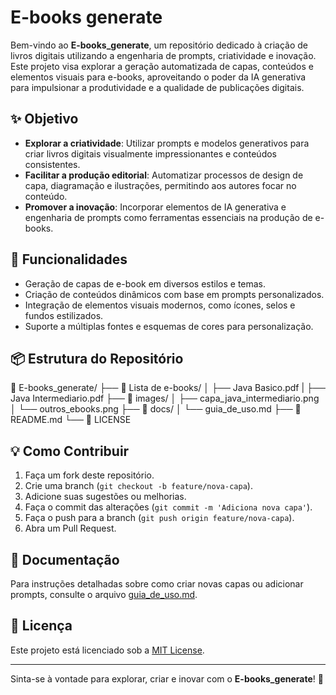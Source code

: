 
# E-books generate

Bem-vindo ao **E-books_generate**, um repositório dedicado à criação de livros digitais utilizando a engenharia de prompts, criatividade e inovação. Este projeto visa explorar a geração automatizada de capas, conteúdos e elementos visuais para e-books, aproveitando o poder da IA generativa para impulsionar a produtividade e a qualidade de publicações digitais.

## ✨ Objetivo

- **Explorar a criatividade**: Utilizar prompts e modelos generativos para criar livros digitais visualmente impressionantes e conteúdos consistentes.
- **Facilitar a produção editorial**: Automatizar processos de design de capa, diagramação e ilustrações, permitindo aos autores focar no conteúdo.
- **Promover a inovação**: Incorporar elementos de IA generativa e engenharia de prompts como ferramentas essenciais na produção de e-books.

## 🚀 Funcionalidades

- Geração de capas de e-book em diversos estilos e temas.
- Criação de conteúdos dinâmicos com base em prompts personalizados.
- Integração de elementos visuais modernos, como ícones, selos e fundos estilizados.
- Suporte a múltiplas fontes e esquemas de cores para personalização.

## 📦 Estrutura do Repositório

📂 E-books_generate/
├── 📁 Lista de e-books/
│ ├── Java Basico.pdf
| ├── Java Intermediario.pdf
├── 📁 images/
│ ├── capa_java_intermediario.png
│ └── outros_ebooks.png
├── 📁 docs/
│ └── guia_de_uso.md
├── 📄 README.md
└── 📄 LICENSE


## 💡 Como Contribuir

1. Faça um fork deste repositório.
2. Crie uma branch (`git checkout -b feature/nova-capa`).
3. Adicione suas sugestões ou melhorias.
4. Faça o commit das alterações (`git commit -m 'Adiciona nova capa'`).
5. Faça o push para a branch (`git push origin feature/nova-capa`).
6. Abra um Pull Request.

## 📖 Documentação

Para instruções detalhadas sobre como criar novas capas ou adicionar prompts, consulte o arquivo [guia_de_uso.md](docs/guia_de_uso.md).

## 📃 Licença

Este projeto está licenciado sob a [MIT License](LICENSE).

---

Sinta-se à vontade para explorar, criar e inovar com o **E-books_generate**! 🚀


